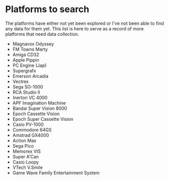 # Platforms to search

The platforms have either not yet been explored or I've not been able to find any data for them yet. This list is here to serve as a record of more platforms that need data collection.

- Magnavox Odyssey
- FM Towns Marty
- Amiga CD32
- Apple Pippin
- PC Engine (Jap)
- Supergrafx
- Emerson Arcadia
- Vectrex
- Sega SG-1000
- RCA Studio II
- Inerton VC 4000
- APF Imagination Machine
- Bandai Super Vision 8000
- Epoch Cassette Vision
- Epoch Super Cassette Vision
- Casio PV-1000
- Commodore 64GS
- Amstrad GX4000
- Action Max
- Sega Pico
- Memorex VIS
- Super A'Can
- Casio Loopy
- VTech V.Smile
- Game Wave Family Entertainment System
